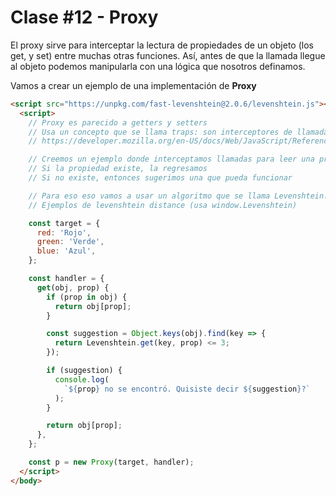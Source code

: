 # Clase #12 - Proxy

El proxy sirve para interceptar la lectura de propiedades de un objeto (los get, y set) entre muchas otras funciones. Así, antes de que la llamada llegue al objeto podemos manipularla con una lógica que nosotros definamos.

Vamos a crear un ejemplo de una implementación de **Proxy**

```html
<script src="https://unpkg.com/fast-levenshtein@2.0.6/levenshtein.js"></script>
  <script>
    // Proxy es parecido a getters y setters
    // Usa un concepto que se llama traps: son interceptores de llamadas. A diferencia de getters, no opera sobre una propieda, si no sobre un objeto.
    // https://developer.mozilla.org/en-US/docs/Web/JavaScript/Reference/Global_Objects/Proxy#Methods_of_the_handler_object

    // Creemos un ejemplo donde interceptamos llamadas para leer una propiedad
    // Si la propiedad existe, la regresamos
    // Si no existe, entonces sugerimos una que pueda funcionar

    // Para eso eso vamos a usar un algoritmo que se llama Levenshtein. (window.Levenshtein.get)
    // Ejemplos de levenshtein distance (usa window.Levenshtein)

    const target = {
      red: 'Rojo',
      green: 'Verde',
      blue: 'Azul',
    };

    const handler = {
      get(obj, prop) {
        if (prop in obj) {
          return obj[prop];
        }

        const suggestion = Object.keys(obj).find(key => {
          return Levenshtein.get(key, prop) <= 3;
        });

        if (suggestion) {
          console.log(
            `${prop} no se encontró. Quisiste decir ${suggestion}?`
          );
        }

        return obj[prop];
      },
    };

    const p = new Proxy(target, handler);
  </script>
</body>
```

